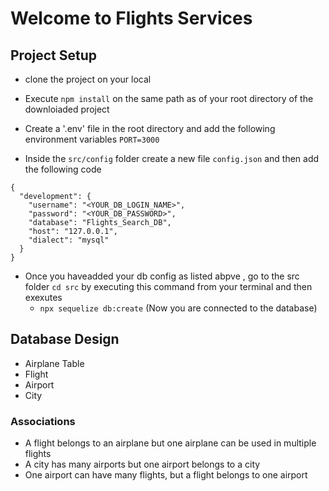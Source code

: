 # Welcome to Flights Services

## Project Setup

- clone the project on your local
- Execute `npm install` on the same path as of your root directory of the downloiaded project
- Create a '.env' file in the root directory and add the following environment variables 
    `PORT=3000`

- Inside the `src/config` folder create a new file `config.json` and then add the following code
````
{
  "development": {
    "username": "<YOUR_DB_LOGIN_NAME>",
    "password": "<YOUR_DB_PASSWORD>",
    "database": "Flights_Search_DB",
    "host": "127.0.0.1",
    "dialect": "mysql"
  }
}

````

- Once you haveadded your db config as listed abpve , go to the src folder `cd src` by executing this command from your terminal and then exexutes
    - `npx sequelize db:create` (Now you are connected to the database)

## Database Design

- Airplane Table
- Flight
- Airport
- City

### Associations
- A flight belongs to an airplane but one airplane can be used in multiple flights
- A city has many airports but one airport belongs to a city
- One airport can have many flights, but a flight belongs to one airport